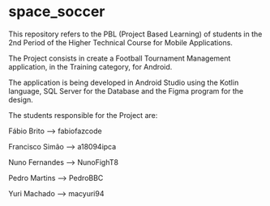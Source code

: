 # space_soccer

This repository refers to the PBL (Project Based Learning) of students in the 2nd Period of the Higher Technical Course for Mobile Applications.

The Project consists in create a Football Tournament Management application, in the Training category, for Android.

The application is being developed in Android Studio using the Kotlin language, SQL Server for the Database and the Figma program for the design.

The students responsible for the Project are:

Fábio Brito --> fabiofazcode

Francisco Simão --> a18094ipca

Nuno Fernandes --> NunoFighT8

Pedro Martins --> PedroBBC

Yuri Machado --> macyuri94
